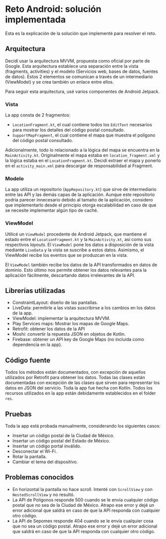 # Reto Android: solución implementada

Esta es la explicación de la solución que implementé para resolver el reto.

## Arquitectura

Decidí usar la arquitectura MVVM, propuesta como oficial por parte de Google. Esta arquitectura establece una separación entre la vista (fragments, activities) y el modelo (Servicios web, bases de datos, fuentes de datos). Estos 2 elementos se comunican a través de un intermediario (ViewModel) y se crea también un enlace entre ellos.

Para seguir esta arquitectura, usé varios componentes de Android Jetpack.

### Vista

La app consta de 2 fragmentos:

-   `LocationFragment.kt`, el cual contiene todos los `EditText` necesarios para mostrar los detalles del código postal consultado.
-   `SupportMapFragment`, el cual contiene el mapa que muestra el polígono del código postal consultado.

Adicionalmente, todo lo relacionado a la lógica del mapa se encuentra en la `MainActivity.kt`. Originalmente el mapa estaba en `location_fragment.xml` y la lógica estaba en el `LocationFragment.kt`. Decidí extraer el mapa y ponerlo en el `activity_main.xml` para descargar de responsabilidad al Fragment.

### Modelo

La app utiliza un repositorio (`AppRepository.kt`) que sirve de intermediario entre las API y las demás capas de la aplicación. Aunque este repositorio podría parecer innecesario debido al tamaño de la aplicación, considero que implementarlo desde el principio otorga escalabilidad en caso de que se necesite implementar algún tipo de caché.

### ViewModel

Utilicé un `ViewModel` procedente de Android Jetpack, que mantiene el estado entre el `LocationFragment.kt` y la `MainActivity.kt`, así como sus respectivos _layouts_. El `ViewModel` pone los datos a disposición de la vista mediante `LiveData` y la vista se suscribe a estos datos. Asimismo, el ViewModel recibe los eventos que se produzcan en la vista.

El `ViewModel` también recibe los datos de la API transformados en datos de dominio. Esto último nos permite obtener los datos relevantes para la aplicación fácilmente, descartando datos irrelevantes de la API.

## Librerías utilizadas

-   ConstraintLayout: diseño de las pantallas.
-   LiveData: permitirle a las vistas suscribirse a los cambios en los datos de la app.
-   ViewModel: implementar la arquitectura MVVM.
-   Play Services maps: Mostrar los mapas de Google Maps.
-   Retrofit: obtener los datos de la API
-   Moshi: convertir la repuesta JSON en objetos de Kotlin.
-   Firebase: obtener un API key de Google Maps (no incluida como dependencia en la app).

## Código fuente

Todos los métodos están documentados, con excepción de aquellos utilizados por Retrofit para obtener los datos. Todas las clases están documentadas con excepción de las clases que sirven para representar los datos en JSON del servicio. Toda la app fue hecha con Kotlin. Todos los recursos utilizados en la app están debidamente establecidos en el folder `res`.

## Pruebas

Toda la app está probada manualmente, considerando los siguientes casos:

-   Insertar un código postal de la Ciudad de México.
-   Insertar un código postal del Estado de México.
-   Insertar un código portal inválido.
-   Desconectar el Wi-Fi.
-   Rotar la pantalla.
-   Cambiar el tema del dispositivo.

## Problemas conocidos

-   En horizontal la pantalla no hace scroll. Intenté con `ScrollView` y con `NestedScrollView` y no resultó.
-   La API de Polígonos responde 500 cuando se le envia cualquier código postal que no sea de la Ciudad de México. Atrapo ese error y dejé un error adicional que saldrá en caso de que la API responda con cualquier otro código.
-   La API de Sepomex responde 404 cuando se le envía cualquier cosa que no sea un código postal. Atrapo ese error y dejé un error adicional que saldrá en caso de que la API responda con cualquier otro código.
